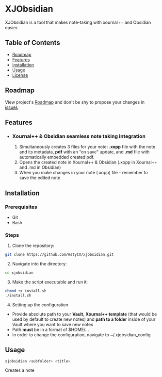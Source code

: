 # XJObsidian

XJObsidian is a tool that makes note-taking with xournal++ and Obsidian easier.

## Table of Contents
- [Roadmap](#roadmap)
- [Features](#features)
- [Installation](#installation)
- [Usage](#usage)
- [License](#license)

## Roadmap
View project's [Roadmap](./ROADMAP.md) and don't be shy to propose your changes in [issues](https://github.com/AstyCX/xjobsidian/issues)

## Features
- ### Xournal++ & Obsidian seamless note taking integration
  
  1. Simultaneously creates 3 files for your note: **.xopp** file with the note and its metadata, **pdf** with an "on save" update, and **.md** file with automatically embedded created pdf.
  2. Opens the created note in Xournal++ & Obsidian (.xopp in Xournal++ and .md in Obsidian)
  3. When you make changes in your note (.xopp) file - remember to save the edited note

## Installation

### Prerequisites
- Git
- Bash

### Steps
1. Clone the repository:
```sh
git clone https://github.com/AstyCX/xjobsidian.git
```
2. Navigate into the directory:
```sh
cd xjobsidian
```
3. Make the script executable and run it:
```sh
chmod +x install.sh
./install.sh
```
4. Setting up the configuration
- Provide absolute path to your **Vault**, **Xournal++ template** (that would be used by default to create new notes) and **path to a folder** inside of your Vault where you want to save new notes
- Path **must** be in a format of $HOME/...
- In order to change the configuration, navigate to ~/.xjobsidian_config

## Usage
```sh
xjobsidian <subfolder> <title>
```
Creates a note **<title>** in $HOME/<yourpath>/<notes_folder>/<subfolder>

If called without params, asks for the params in the terminal 
```sh
xjobsidian
```

## License
This project is licensed under the GNU General Public License v3.0. See the [LICENSE](https://www.gnu.org/licenses/gpl-3.0.en.html) file for details.
